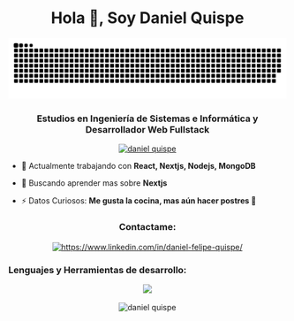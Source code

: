 <h1 align="center">Hola 👋, Soy Daniel Quispe</h1>
<div align="center">
  <img  src="https://github.com/1999AZZAR/1999AZZAR/blob/main/resources/img/grid-snake.svg"
       alt="snake" /></a>
</div>
<h3 align="center">Estudios en Ingeniería de Sistemas e Informática y Desarrollador Web Fullstack</h3>

<p align="center"> <a href="https://github.com/ryo-ma/github-profile-trophy"><img src="https://github-profile-trophy.vercel.app/?username=danielfelipeq" alt="daniel quispe" /></a> </p>

- 🔭 Actualmente trabajando con **React, Nextjs, Nodejs, MongoDB**

- 🌱 Buscando aprender mas sobre **Nextjs**

- ⚡ Datos Curiosos: **Me gusta la cocina, mas aún hacer postres 🍰**

<h3 align="center">Contactame:</h3>
<p align="center">
<a href="https://linkedin.com/in/https://www.linkedin.com/in/daniel-felipe-quispe/" target="blank"><img align="center" src="https://raw.githubusercontent.com/rahuldkjain/github-profile-readme-generator/master/src/images/icons/Social/linked-in-alt.svg" alt="https://www.linkedin.com/in/daniel-felipe-quispe/" height="30" width="40" /></a>
</p>

<h3 align="left">Lenguajes y Herramientas de desarrollo:</h3>
<p align="center">
  <a href="https://skillicons.dev">
    <img src="https://skillicons.dev/icons?i=vscode,vercel,tailwind,sqlite,sass,redux,react,postman,nodejs,nextjs,netlify,mysql,mongodb,materialui,linux,jest,js,html,heroku,graphql,gitlab,github,git,figma,express,css,bootstrap&perline=10" />
  </a>
</p>

<p align="center"><img src="https://github-readme-stats.vercel.app/api/top-langs?username=danielfelipeq&show_icons=true&locale=es&layout=compact" alt="daniel quispe" /></p>

<!--- <p align="center"><img src="https://github-readme-stats.vercel.app/api?username=danielfelipeq&show_icons=true&locale=es" alt="daniel quispe" /></p>-->

